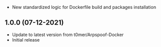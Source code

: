 - New standardized logic for Dockerfile build and packages installation

## 1.0.0 (07-12-2021)
- Update to latest version from t0mer/Arpspoof-Docker
- Initial release
